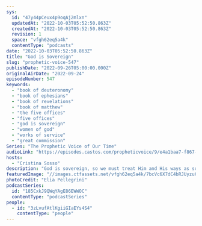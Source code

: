 ```yaml
---
sys:
  id: "47y44pCeux4p9oqAj2mlxn"
  updatedAt: "2022-10-03T05:52:50.863Z"
  createdAt: "2022-10-03T05:52:50.863Z"
  revision: 1
  space: "vfgh62eq5a4k"
  contentType: "podcasts"
date: "2022-10-03T05:52:50.863Z"
title: "God is Sovereign"
slug: "prophetic-voice-547"
publishDate: "2022-09-26T05:00:00.000Z"
originalAirDate: "2022-09-24"
episodeNumber: 547
keywords:
  - "book of deuteronomy"
  - "book of ephesians"
  - "book of revelations"
  - "book of matthew"
  - "the five offices"
  - "five offices"
  - "god is sovereign"
  - "women of god"
  - "works of service"
  - "great commission"
Series: "The Prophetic Voice of Our Time"
audioLink: "https://episodes.castos.com/propheticvoice/9/e4a1baa7-f867-4d85-b21d-25262c4d3319/09-24-25-22-The-Prophetic-Voice-of-our-Time-mixdown-.mp3"
hosts:
  - "Cristina Sosso"
description: "God is sovereign, so we must treat Him and His ways as such, putting them above all else and treating them with respect. We must go to Him not only when we are in trouble, but also in times of prosperity. God is sovereign, so we should not question His choices or who He appoints. The five offices are here to prepare God's people for the works of service. Each of our jobs is the great commission, not just a select few. We must go out into the world and make disciples. We must focus on God's works, not putting anything or anyone else above Him; God is sovereign."
featuredImage: "//images.ctfassets.net/vfgh62eq5a4k/7bcVc6X7dC4bRJUyzuKIPV/5a5f210bba9183cf6eff1158cdc558b5/elia-pellegrini-Splyvx-pgtg-unsplash__1_.jpg"
photoCredit: "Elia Pellegrini"
podcastSeries:
  id: "185CxkJ9QWqYAgE86EWWOC"
  contentType: "podcastSeries"
people:
  - id: "3zLvufAtlKgiiGIaEYs4S4"
    contentType: "people"
---
```

